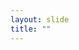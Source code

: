 ```yaml
---
layout: slide
title: ""
---
```


<section data-background-image="assets/images/Slide33.png" data-background-size="70%" data-background-position="center"/>